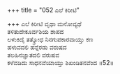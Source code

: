 +++
title = "052 ಎಲೆ ಕಿರೀಟಿ"

+++
ಎಲೆ ಕಿರೀಟಿ ವೃಥಾ ಮನೋವ್ಯಥೆ  
ತಳಿತುದೇಕೂರ್ವಶಿಯ ಶಾಪದ  
ಲಳುಕಿದೈ ತತ್ಕ್ರೋಧ ನಿನಗುಪಕಾರವಾಯ್ತು ಕಣ   
ಹಳುವದಲಿ ಹನ್ನೆರಡು ವರುಷದ  
ತಲಹಿನಜ್ಞಾತದಲಿ ವರುಷವ  
ಕಳೆವಡಿದು ಸಾಧನವೆಯಾಯ್ತು ಶಿಖಂಡಿತನವೆಂದ     ॥52॥